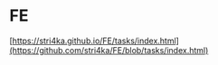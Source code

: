 # FE
[https://stri4ka.github.io/FE/tasks/index.html](https://github.com/stri4ka/FE/blob/tasks/index.html)
